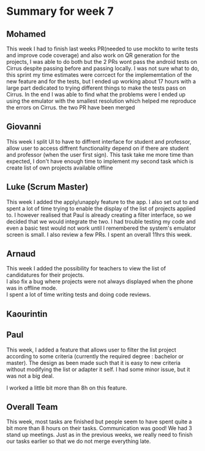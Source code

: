 # Summary for week 7

## Mohamed
This week I had to finish last weeks PR(needed to use mockito to write tests and improve code coverage) and also work on QR generation for the projects, I was able to do both but the 2 PRs wont pass the android tests on Cirrus despite passing before and passing locally. I was not sure what to do, this sprint my time estimates were corrcect for the implememtation of the new feature and for the tests, but I ended up working about 17 hours with a large part dedicated to trying different things to make the tests pass on Cirrus. In the end I was able to find what the problems were I ended up using the emulator with the smallest resolution which helped me reproduce the errors on Cirrus. the two PR have been merged

## Giovanni
This week I split UI to have to diffrent interface for student and professor, allow user to access diffrent functionality depend on if there are student and professor (when the user first sign). This task take me more time than expected, I don't have enough time to implement my second task which is create list of own projects available offline

## Luke (Scrum Master)
This week I added the apply/unapply feature to the app. I also set out to and spent a lot of time trying to enable the display of the list of projects applied to. I however realised that Paul is already creating a filter interface, so we decided that we would integrate the two. I had trouble testing my code and even a basic test would not work until I remembered the system's emulator screen is small. I also review a few PRs. I spent an overall 11hrs this week.


## Arnaud 
This week I added the possibility for teachers to view the list of candidatures for their projects.  
I also fix a bug where projects were not always displayed when the phone was in offline mode.  
I spent a lot of time writing tests and doing code reviews.  

## Kaourintin 


## Paul
This week, I added a feature that allows user to filter the list project according to some criteria (currently the required degree : bachelor or master). The design as been made such that it is easy to new criteria without modifying the list or adapter it self.
I had some minor issue, but it was not a big deal.

I worked a little bit more than 8h on this feature.


## Overall Team
This week, most tasks are finished but people seem to have spent quite a bit more than 8 hours on their tasks. Communication was good! We had 3 stand up meetings. Just as in the previous weeks, we really need to finish our tasks earlier so that we do not merge everything late.
